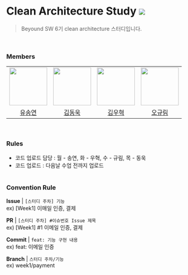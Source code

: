 # Clean Architecture Study <img src="https://img.shields.io/badge/Java-007396?style=flat&logo=OpenJDK&logoColor=white"> 
> Beyound SW 6기 clean architecture 스터디입니다.
<br>

### Members
<table>
  <tr>
    <td>
      <a href="https://github.com/us00ng">
        <img src="https://avatars.githubusercontent.com/u/86238720?v=4" width="100" style="max-width: 100%;">
      </a>
    </td>
    <td>
      <a href="https://github.com/postrel63">
        <img src="https://avatars.githubusercontent.com/u/81555158?v=4" width="100" style="max-width: 100%;">
      </a>
    </td>
    <td>
      <a href="https://github.com/sue06004">
        <img src="https://avatars.githubusercontent.com/u/64758888?v=4" width="100" style="max-width: 100%;">
      </a>
    </td>
    <td>
      <a href="https://github.com/ohgyulim">
        <img src="https://avatars.githubusercontent.com/u/77095330?v=4" width="100" style="max-width: 100%;">
      </a>
    </td>
  </tr>
  <tr>
    <td align="center">
      <a href="https://github.com/syy0O">유송연</a>
    </td>
    <td align="center">
      <a href="https://github.com/postrel63">김동욱</a>
    </td>
    <td align="center">
      <a href="https://github.com/sue06004">김우혁</a>
    </td>
    <td align="center">
      <a href="https://github.com/ohgyulim">오규림</a>
    </td>
  </tr>
</table>
<br>

### Rules

- 코드 업로드 담당 : 월 - 송연, 화 - 우혁, 수 - 규림, 목 - 동욱 
- 코드 업로드 : 다음날 수업 전까지 업로드
<br><br>


### Convention Rule

**Issue** | `[스터디 주차] 기능`  
ex) [Week1] 이매일 인증, 결제

**PR** | `[스터디 주차] #이슈번호 Issue 제목`  
ex) [Week1] #1 이메일 인증, 결제

**Commit** | `feat: 기능 구현 내용`<br> 
ex) feat: 이메일 인증

**Branch** | `스터디 주차/기능` <br>
ex) week1/payment
